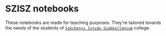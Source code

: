 SZISZ notebooks
===============

These notebooks are made for teaching purposes. They're tailored tovards the needs of the students of [`Széchenyi István Szakkollégium`](http://szisz.hu/) college.

